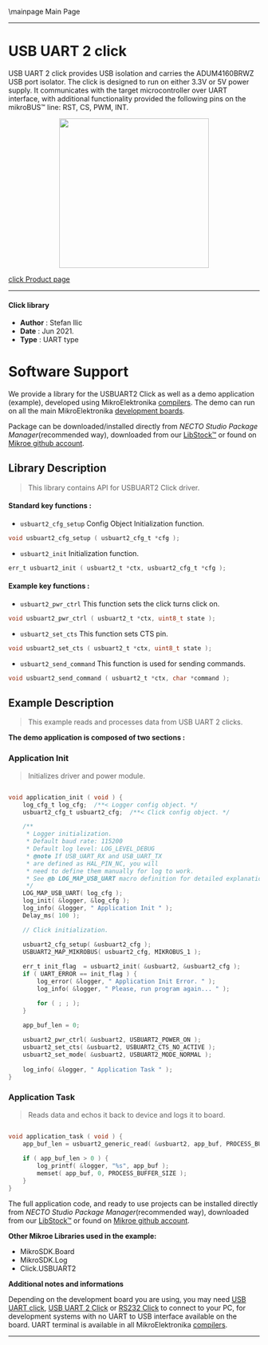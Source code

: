 \mainpage Main Page

---
# USB UART 2 click

USB UART 2 click provides USB isolation and carries the ADUM4160BRWZ USB port isolator. The click is designed to run on either 3.3V or 5V power supply. It communicates with the target microcontroller over UART interface, with additional functionality provided the following pins on the mikroBUS™ line: RST, CS, PWM, INT.

<p align="center">
  <img src="https://download.mikroe.com/images/click_for_ide/usbuart2_click.png" height=300px>
</p>

[click Product page](https://www.mikroe.com/usb-uart-2-click)

---


#### Click library

- **Author**        : Stefan Ilic
- **Date**          : Jun 2021.
- **Type**          : UART type


# Software Support

We provide a library for the USBUART2 Click
as well as a demo application (example), developed using MikroElektronika
[compilers](https://www.mikroe.com/necto-studio).
The demo can run on all the main MikroElektronika [development boards](https://www.mikroe.com/development-boards).

Package can be downloaded/installed directly from *NECTO Studio Package Manager*(recommended way), downloaded from our [LibStock&trade;](https://libstock.mikroe.com) or found on [Mikroe github account](https://github.com/MikroElektronika/mikrosdk_click_v2/tree/master/clicks).

## Library Description

> This library contains API for USBUART2 Click driver.

#### Standard key functions :

- `usbuart2_cfg_setup` Config Object Initialization function.
```c
void usbuart2_cfg_setup ( usbuart2_cfg_t *cfg );
```

- `usbuart2_init` Initialization function.
```c
err_t usbuart2_init ( usbuart2_t *ctx, usbuart2_cfg_t *cfg );
```

#### Example key functions :

- `usbuart2_pwr_ctrl` This function sets the click turns click on.
```c
void usbuart2_pwr_ctrl ( usbuart2_t *ctx, uint8_t state );
```

- `usbuart2_set_cts` This function sets CTS pin.
```c
void usbuart2_set_cts ( usbuart2_t *ctx, uint8_t state );
```

- `usbuart2_send_command` This function is used for sending commands.
```c
void usbuart2_send_command ( usbuart2_t *ctx, char *command );
```

## Example Description

> This example reads and processes data from USB UART 2 clicks.

**The demo application is composed of two sections :**

### Application Init

> Initializes driver and power module.

```c

void application_init ( void ) {
    log_cfg_t log_cfg;  /**< Logger config object. */
    usbuart2_cfg_t usbuart2_cfg;  /**< Click config object. */

    /** 
     * Logger initialization.
     * Default baud rate: 115200
     * Default log level: LOG_LEVEL_DEBUG
     * @note If USB_UART_RX and USB_UART_TX 
     * are defined as HAL_PIN_NC, you will 
     * need to define them manually for log to work. 
     * See @b LOG_MAP_USB_UART macro definition for detailed explanation.
     */
    LOG_MAP_USB_UART( log_cfg );
    log_init( &logger, &log_cfg );
    log_info( &logger, " Application Init " );
    Delay_ms( 100 );

    // Click initialization.

    usbuart2_cfg_setup( &usbuart2_cfg );
    USBUART2_MAP_MIKROBUS( usbuart2_cfg, MIKROBUS_1 );
    
    err_t init_flag  = usbuart2_init( &usbuart2, &usbuart2_cfg );
    if ( UART_ERROR == init_flag ) {
        log_error( &logger, " Application Init Error. " );
        log_info( &logger, " Please, run program again... " );

        for ( ; ; );
    }

    app_buf_len = 0;
    
    usbuart2_pwr_ctrl( &usbuart2, USBUART2_POWER_ON );
    usbuart2_set_cts( &usbuart2, USBUART2_CTS_NO_ACTIVE );
    usbuart2_set_mode( &usbuart2, USBUART2_MODE_NORMAL );
    
    log_info( &logger, " Application Task " );
}

```

### Application Task

> Reads data and echos it back to device and logs it to board.

```c

void application_task ( void ) {
    app_buf_len = usbuart2_generic_read( &usbuart2, app_buf, PROCESS_BUFFER_SIZE );
    
    if ( app_buf_len > 0 ) {
        log_printf( &logger, "%s", app_buf );
        memset( app_buf, 0, PROCESS_BUFFER_SIZE );
    }
}

```


The full application code, and ready to use projects can be installed directly from *NECTO Studio Package Manager*(recommended way), downloaded from our [LibStock&trade;](https://libstock.mikroe.com) or found on [Mikroe github account](https://github.com/MikroElektronika/mikrosdk_click_v2/tree/master/clicks).

**Other Mikroe Libraries used in the example:**

- MikroSDK.Board
- MikroSDK.Log
- Click.USBUART2

**Additional notes and informations**

Depending on the development board you are using, you may need
[USB UART click](https://www.mikroe.com/usb-uart-click),
[USB UART 2 Click](https://www.mikroe.com/usb-uart-2-click) or
[RS232 Click](https://www.mikroe.com/rs232-click) to connect to your PC, for
development systems with no UART to USB interface available on the board. UART
terminal is available in all MikroElektronika
[compilers](https://shop.mikroe.com/compilers).

---
